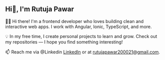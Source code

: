 ## Hi👋, I'm Rutuja Pawar

👩‍💻 Hi there! I'm a frontend developer who loves building clean and interactive web apps. I work with Angular, Ionic, TypeScript, and more.

💡 In my free time, I create personal projects to learn and grow. Check out my repositories — I hope you find something interesting!

📫 Reach me via @Linkedin [LinkedIn](https://www.linkedin.com/in/your-profile) or at rutujapawar200021@gmail.com.
